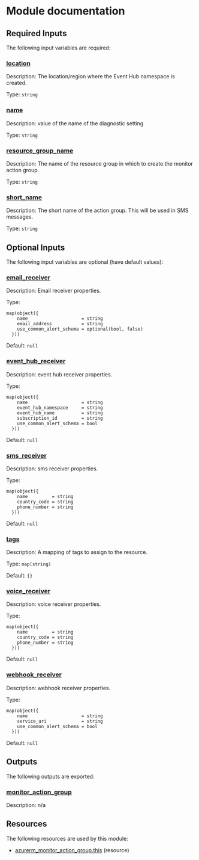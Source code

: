 # Module documentation

## Required Inputs

The following input variables are required:

### <a name="input_location"></a> [location](#input\_location)

Description: The location/region where the Event Hub namespace is created.

Type: `string`

### <a name="input_name"></a> [name](#input\_name)

Description: value of the name of the diagnostic setting

Type: `string`

### <a name="input_resource_group_name"></a> [resource\_group\_name](#input\_resource\_group\_name)

Description: The name of the resource group in which to create the monitor action group.

Type: `string`

### <a name="input_short_name"></a> [short\_name](#input\_short\_name)

Description: The short name of the action group. This will be used in SMS messages.

Type: `string`

## Optional Inputs

The following input variables are optional (have default values):

### <a name="input_email_receiver"></a> [email\_receiver](#input\_email\_receiver)

Description: Email receiver properties.

Type:

```hcl
map(object({
    name                    = string
    email_address           = string
    use_common_alert_schema = optional(bool, false)
  }))
```

Default: `null`

### <a name="input_event_hub_receiver"></a> [event\_hub\_receiver](#input\_event\_hub\_receiver)

Description: event hub receiver properties.

Type:

```hcl
map(object({
    name                    = string
    event_hub_namespace     = string
    event_hub_name          = string
    subscription_id         = string
    use_common_alert_schema = bool
  }))
```

Default: `null`

### <a name="input_sms_receiver"></a> [sms\_receiver](#input\_sms\_receiver)

Description: sms receiver properties.

Type:

```hcl
map(object({
    name         = string
    country_code = string
    phone_number = string
  }))
```

Default: `null`

### <a name="input_tags"></a> [tags](#input\_tags)

Description: A mapping of tags to assign to the resource.

Type: `map(string)`

Default: `{}`

### <a name="input_voice_receiver"></a> [voice\_receiver](#input\_voice\_receiver)

Description: voice receiver properties.

Type:

```hcl
map(object({
    name         = string
    country_code = string
    phone_number = string
  }))
```

Default: `null`

### <a name="input_webhook_receiver"></a> [webhook\_receiver](#input\_webhook\_receiver)

Description: webhook receiver properties.

Type:

```hcl
map(object({
    name                    = string
    service_uri             = string
    use_common_alert_schema = bool
  }))
```

Default: `null`

## Outputs

The following outputs are exported:

### <a name="output_monitor_action_group"></a> [monitor\_action\_group](#output\_monitor\_action\_group)

Description: n/a
## Resources

The following resources are used by this module:

- [azurerm_monitor_action_group.this](https://registry.terraform.io/providers/hashicorp/azurerm/latest/docs/resources/monitor_action_group) (resource)

